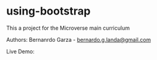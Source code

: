 # using-bootstrap

This a project for the Microverse main curriculum

Authors: Bernanrdo Garza - bernardo.g.landa@gmail.com

Live Demo:
